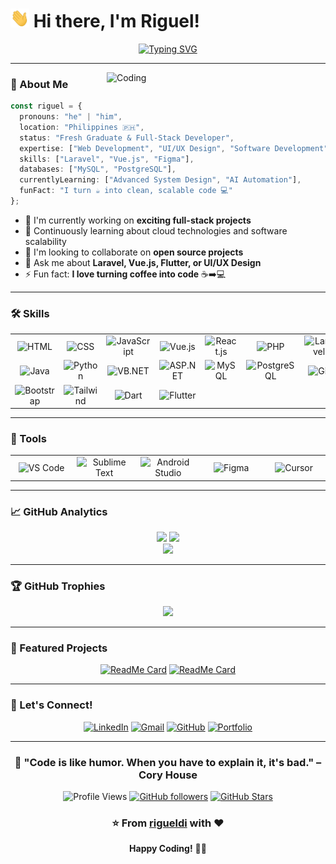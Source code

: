 # <img src="https://raw.githubusercontent.com/ABSphreak/ABSphreak/master/gifs/Hi.gif" width="30px" height="30px"> Hi there, I'm Riguel!

<div align="center">
  
[![Typing SVG](https://readme-typing-svg.herokuapp.com?font=Fira+Code&weight=600&size=28&pause=1000&color=00D9FF&center=true&vCenter=true&width=650&lines=Full-Stack+Web+Developer;Software+Developer;UI%2FUX+Designer;Tech+Enthusiast;Passionate+Problem+Solver)](https://git.io/typing-svg)

</div>

---

<img align="right" alt="Coding" width="350" src="https://media0.giphy.com/media/v1.Y2lkPTc5MGI3NjExNWpjbThheWczNmZqbjk3OWxrNXRuMzMyajRyYWtoaXBrZGpzZjd3NCZlcD12MV9pbnRlcm5hbF9naWZfYnlfaWQmY3Q9Zw/qgQUggAC3Pfv687qPC/giphy.gif">

### 🚀 About Me

```typescript
const riguel = {
  pronouns: "he" | "him",
  location: "Philippines 🇵🇭",
  status: "Fresh Graduate & Full-Stack Developer",
  expertise: ["Web Development", "UI/UX Design", "Software Development"],
  skills: ["Laravel", "Vue.js", "Figma"],
  databases: ["MySQL", "PostgreSQL"],
  currentlyLearning: ["Advanced System Design", "AI Automation"],
  funFact: "I turn ☕ into clean, scalable code 💻"
};
```

- 🔭 I'm currently working on **exciting full-stack projects**
- 🌱 Continuously learning about cloud technologies and software scalability
- 👯 I'm looking to collaborate on **open source projects**
- 💬 Ask me about **Laravel, Vue.js, Flutter, or UI/UX Design**
- ⚡ Fun fact: **I love turning coffee into code** ☕➡️💻

---

### 🛠️ Skills

<div align="center">

<table>
<tr>
    <td align="center" width="96">
        <img src="https://skillicons.dev/icons?i=html" width="48" height="48" alt="HTML" />
    </td>
    <td align="center" width="96">
        <img src="https://skillicons.dev/icons?i=css" width="48" height="48" alt="CSS" />
    </td>
    <td align="center" width="96">
        <img src="https://skillicons.dev/icons?i=js" width="48" height="48" alt="JavaScript" />
    </td>
    <td align="center" width="96">
        <img src="https://skillicons.dev/icons?i=vue" width="48" height="48" alt="Vue.js" />
    </td>
    <td align="center" width="96">
        <img src="https://skillicons.dev/icons?i=react" width="48" height="48" alt="React.js" />
    </td>
    <td align="center" width="96">
        <img src="https://skillicons.dev/icons?i=php" width="48" height="48" alt="PHP" />
    </td>
    <td align="center" width="96">
        <img src="https://skillicons.dev/icons?i=laravel" width="48" height="48" alt="Laravel" />
    </td>
    <td align="center" width="96">
        <img src="https://cdn.jsdelivr.net/gh/devicons/devicon/icons/codeigniter/codeigniter-plain.svg" width="48" height="48" alt="CodeIgniter" />
    </td>
</tr>
<tr>
    <td align="center" width="96">
        <img src="https://skillicons.dev/icons?i=java" width="48" height="48" alt="Java" />
    </td>
    <td align="center" width="96">
        <img src="https://skillicons.dev/icons?i=python" width="48" height="48" alt="Python" />
    </td>
    <td align="center" width="96">
        <img src="https://skillicons.dev/icons?i=dotnet" width="48" height="48" alt="VB.NET" />
    </td>
    <td align="center" width="96">
        <img src="https://cdn.jsdelivr.net/gh/devicons/devicon/icons/dot-net/dot-net-original.svg" width="48" height="48" alt="ASP.NET" />
    </td>
    <td align="center" width="96">
        <img src="https://skillicons.dev/icons?i=mysql" width="48" height="48" alt="MySQL" />
    </td>
    <td align="center" width="96">
        <img src="https://skillicons.dev/icons?i=postgresql" width="48" height="48" alt="PostgreSQL" />
    </td>
    <td align="center" width="96">
        <img src="https://skillicons.dev/icons?i=git" width="48" height="48" alt="Git" />
    </td>
    <td align="center" width="96">
        <img src="https://skillicons.dev/icons?i=github" width="48" height="48" alt="GitHub" />
    </td>
</tr>
<tr>
    <td align="center" width="96">
        <img src="https://skillicons.dev/icons?i=bootstrap" width="48" height="48" alt="Bootstrap" />
    </td>
    <td align="center" width="96">
        <img src="https://skillicons.dev/icons?i=tailwind" width="48" height="48" alt="Tailwind" />
    </td>
    <td align="center" width="96">
        <img src="https://skillicons.dev/icons?i=dart" width="48" height="48" alt="Dart" />
    </td>
      <td align="center" width="96">
        <img src="https://skillicons.dev/icons?i=flutter" width="48" height="48" alt="Flutter" />
    </td>
</tr>
</table>

</div>

---

### 🔧 Tools

<div align="center">

<table>
<tr>
    <td align="center" width="96">
        <img src="https://skillicons.dev/icons?i=vscode" width="48" height="48" alt="VS Code" />
    </td>
    <td align="center" width="96">
        <img src="https://skillicons.dev/icons?i=sublime" width="48" height="48" alt="Sublime Text" />
    </td>
    <td align="center" width="96">
        <img src="https://skillicons.dev/icons?i=androidstudio" width="48" height="48" alt="Android Studio" />
    </td>
    <td align="center" width="96">
        <img src="https://skillicons.dev/icons?i=figma" width="48" height="48" alt="Figma" />
    </td>
    <td align="center" width="96">
        <img src="https://registry.npmmirror.com/@lobehub/icons-static-png/latest/files/dark/cursor.png" width="48" height="48" alt="Cursor" />
    </td>
</tr>
</table>

</div>

---

### 📈 GitHub Analytics

<div align="center">
  <img height="180em" src="https://github-readme-stats.vercel.app/api?username=rigueldi&show_icons=true&theme=react&hide_border=true&bg_color=0D1117&title_color=00D9FF&icon_color=00D9FF"/>
  <img height="180em" src="https://github-readme-stats.vercel.app/api/top-langs/?username=rigueldi&layout=compact&theme=react&hide_border=true&bg_color=0D1117&title_color=00D9FF"/>
</div>

<div align="center">
  <img src="https://github-readme-streak-stats.herokuapp.com/?user=rigueldi&theme=react&hide_border=true&background=0D1117&stroke=00D9FF"/>
</div>

---

### 🏆 GitHub Trophies

<div align="center">
  <img src="https://github-profile-trophy.vercel.app/?username=rigueldi&theme=discord&no-frame=true&no-bg=true&margin-w=4"/>
</div>

---

### 🌟 Featured Projects

<div align="center">

[![ReadMe Card](https://github-readme-stats.vercel.app/api/pin/?username=rigueldi&repo=awesome-project-1&theme=react&hide_border=true&bg_color=0D1117)](https://github.com/rigueldi/awesome-project-1)
[![ReadMe Card](https://github-readme-stats.vercel.app/api/pin/?username=rigueldi&repo=awesome-project-2&theme=react&hide_border=true&bg_color=0D1117)](https://github.com/rigueldi/awesome-project-2)

</div>

---

### 🤝 Let's Connect!

<div align="center">

[![LinkedIn](https://img.shields.io/badge/LinkedIn-0077B5?style=for-the-badge&logo=linkedin&logoColor=white)](https://linkedin.com/in/yourprofile)
[![Gmail](https://img.shields.io/badge/Gmail-D14836?style=for-the-badge&logo=gmail&logoColor=white)](mailto:riguel.developer@gmail.com)
[![GitHub](https://img.shields.io/badge/GitHub-100000?style=for-the-badge&logo=github&logoColor=white)](https://github.com/rigueldi)
[![Portfolio](https://img.shields.io/badge/Portfolio-FF5722?style=for-the-badge&logo=todoist&logoColor=white)](https://riguel.dev)

</div>

---

<div align="center">

### 🎯 "Code is like humor. When you have to explain it, it's bad." – Cory House

![Profile Views](https://komarev.com/ghpvc/?username=rigueldi&label=Profile%20Views&color=brightgreen&style=for-the-badge)
[![GitHub followers](https://img.shields.io/github/followers/rigueldi?label=Followers&style=for-the-badge&color=blue)](https://github.com/rigueldi)
[![GitHub Stars](https://img.shields.io/github/stars/rigueldi?label=Stars&style=for-the-badge&color=yellow)](https://github.com/rigueldi)

### ⭐ From [rigueldi](https://github.com/rigueldi) with ❤️

**Happy Coding!** 🚀✨

</div>
